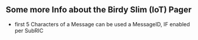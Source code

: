 ## Some more Info about the Birdy Slim (IoT) Pager


- first 5 Characters of a Message can be used a MessageID, IF enabled per SubRIC
